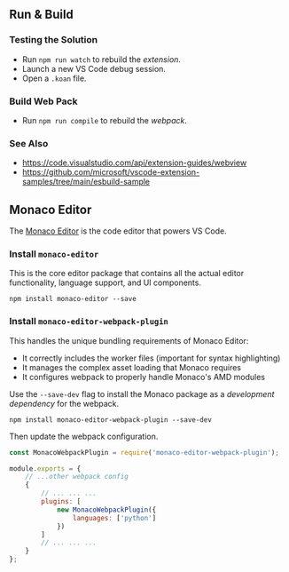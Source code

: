 ## Run & Build

### Testing the Solution
- Run `npm run watch` to rebuild the *extension*.
- Launch a new VS Code debug session.
- Open a `.koan` file.

### Build Web Pack
- Run `npm run compile` to rebuild the *webpack*.

### See Also
- https://code.visualstudio.com/api/extension-guides/webview
- https://github.com/microsoft/vscode-extension-samples/tree/main/esbuild-sample


## Monaco Editor
The [Monaco Editor](https://microsoft.github.io/monaco-editor) is the code editor that powers VS Code.


### Install `monaco-editor`
This is the core editor package that contains all the actual editor functionality, language support, and UI components.
```shell
npm install monaco-editor --save
```


### Install `monaco-editor-webpack-plugin`
This handles the unique bundling requirements of Monaco Editor:
- It correctly includes the worker files (important for syntax highlighting)
- It manages the complex asset loading that Monaco requires
- It configures webpack to properly handle Monaco's AMD modules

Use the `--save-dev` flag to install the Monaco package as a *development dependency* for the webpack.
```shell
npm install monaco-editor-webpack-plugin --save-dev
```

Then update the webpack configuration.
```javascript
const MonacoWebpackPlugin = require('monaco-editor-webpack-plugin');

module.exports = {
    // ...other webpack config
    {
        // ... ... ...
        plugins: [
            new MonacoWebpackPlugin({
                languages: ['python']
            })
        ]
        // ... ... ...
    }
};
```
